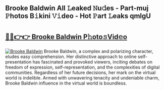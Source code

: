 ## Brooke Baldwin All 𝙻eaked 𝙽u𝚍es - Part-muj 𝙿hotos B𝚒kini 𝚅𝚒deo - Hot 𝙿art 𝙻eaks qmlgU

# <h2><a href="http://ld1edfz.urlbe.top/?page=Brooke+Baldwin">🔗🔗👉👉 Brooke Baldwin P𝚑oto𝚜Vid𝚎o</a></h2>

[![Brooke Baldwin](https://i.imgur.com/eBuTRDB.gif)](http://ld1edfz.urlbe.top/?page=Brooke+Baldwin)
Brooke Baldwin, a complex and polarizing character, eludes easy comprehension. Her distinctive approach to online self-presentation has fascinated and provoked viewers, inciting debates on freedom of expression, self-representation, and the complexities of digital communities. Regardless of her future decisions, her mark on the virtual world is indelible. Armed with unwavering tenacity and undeniable charm, Brooke Baldwin influence in the virtual world is boundless.
